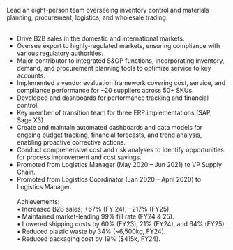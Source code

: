 Lead an eight-person team overseeing inventory control and materials planning, procurement, logistics, and wholesale trading.</br>
</br>
- Drive B2B sales in the domestic and international markets.
- Oversee export to highly-regulated markets, ensuring compliance with various regulatory authorities.
- Major contributor to integrated S&OP functions, incorporating inventory, demand, and procurement planning tools to optimize service to key accounts.
- Implemented a vendor evaluation framework covering cost, service, and compliance performance for ~20 suppliers across 50+ SKUs.
- Developed and dashboards for performance tracking and financial control.
- Key member of transition team for three ERP implementations (SAP, Sage X3).
- Create and maintain automated dashboards and data models for ongoing budget tracking, financial forecasts, and trend analysis, enabling proactive corrective actions.
- Conduct comprehensive cost and risk analyses to identify opportunities for process improvement and cost savings.
- Promoted from Logistics Manager (May 2020 – Jun 2021) to VP Supply Chain.
- Promoted from Logistics Coordinator (Jan 2020 – April 2020) to Logistics Manager.
</br></br>
Achievements:</br>
•	Increased B2B sales; +67% (FY 24), +217% (FY25).</br>
•	Maintained market-leading 99% fill rate (FY24 & 25).</br>
•	Lowered shipping costs by 60% (FY23), 21% (FY24), and 64% (FY25).</br>
•	Reduced plastic waste by 34% (~6,500kg, FY24).</br>
•	Reduced packaging cost by 19% ($415k, FY24).</br>
